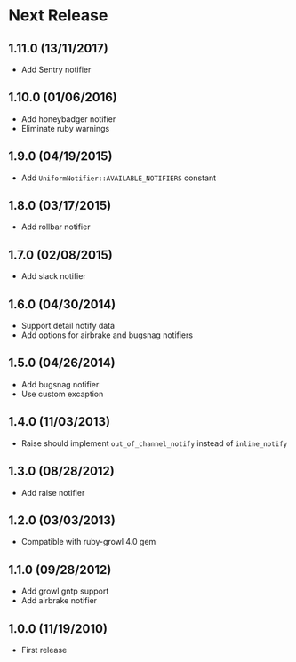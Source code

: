 # Next Release

## 1.11.0 (13/11/2017)

* Add Sentry notifier

## 1.10.0 (01/06/2016)

* Add honeybadger notifier
* Eliminate ruby warnings

## 1.9.0 (04/19/2015)

* Add `UniformNotifier::AVAILABLE_NOTIFIERS` constant

## 1.8.0 (03/17/2015)

* Add rollbar notifier

## 1.7.0 (02/08/2015)

* Add slack notifier

## 1.6.0 (04/30/2014)

* Support detail notify data
* Add options for airbrake and bugsnag notifiers

## 1.5.0 (04/26/2014)

* Add bugsnag notifier
* Use custom excaption

## 1.4.0 (11/03/2013)

* Raise should implement `out_of_channel_notify` instead of `inline_notify`

## 1.3.0 (08/28/2012)

* Add raise notifier

## 1.2.0 (03/03/2013)

* Compatible with ruby-growl 4.0 gem

## 1.1.0 (09/28/2012)

* Add growl gntp support
* Add airbrake notifier

## 1.0.0 (11/19/2010)

* First release
